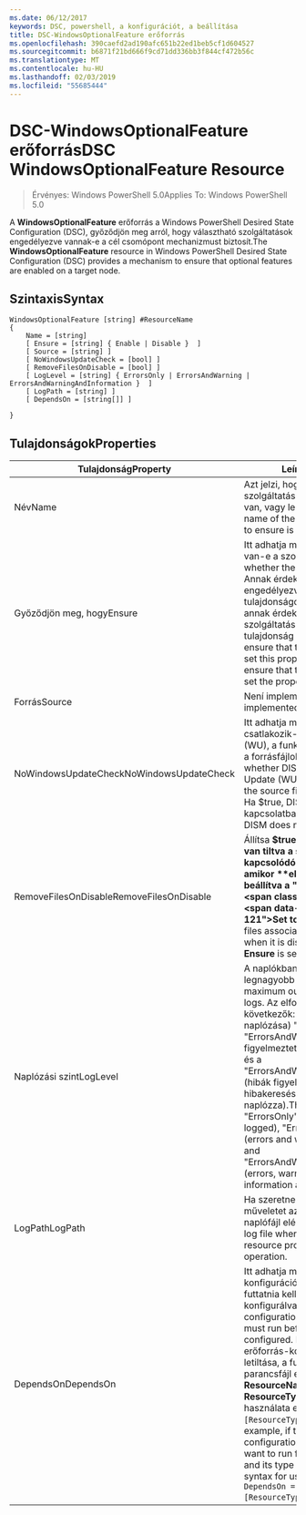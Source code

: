 ```yaml
---
ms.date: 06/12/2017
keywords: DSC, powershell, a konfigurációt, a beállítása
title: DSC-WindowsOptionalFeature erőforrás
ms.openlocfilehash: 390caefd2ad190afc651b22ed1beb5cf1d604527
ms.sourcegitcommit: b6871f21bd666f9cd71dd336bb3f844cf472b56c
ms.translationtype: MT
ms.contentlocale: hu-HU
ms.lasthandoff: 02/03/2019
ms.locfileid: "55685444"
---
```

# <a name="dsc-windowsoptionalfeature-resource"></a><span data-ttu-id="600aa-103">DSC-WindowsOptionalFeature erőforrás</span><span class="sxs-lookup"><span data-stu-id="600aa-103">DSC WindowsOptionalFeature Resource</span></span>

> <span data-ttu-id="600aa-104">Érvényes: Windows PowerShell 5.0</span><span class="sxs-lookup"><span data-stu-id="600aa-104">Applies To: Windows PowerShell 5.0</span></span>

<span data-ttu-id="600aa-105">A **WindowsOptionalFeature** erőforrás a Windows PowerShell Desired State Configuration (DSC), győződjön meg arról, hogy választható szolgáltatások engedélyezve vannak-e a cél csomópont mechanizmust biztosít.</span><span class="sxs-lookup"><span data-stu-id="600aa-105">The **WindowsOptionalFeature** resource in Windows PowerShell Desired State Configuration (DSC) provides a mechanism to ensure that optional features are enabled on a target node.</span></span>

## <a name="syntax"></a><span data-ttu-id="600aa-106">Szintaxis</span><span class="sxs-lookup"><span data-stu-id="600aa-106">Syntax</span></span>

```
WindowsOptionalFeature [string] #ResourceName
{
    Name = [string]
    [ Ensure = [string] { Enable | Disable }  ]
    [ Source = [string] ]
    [ NoWindowsUpdateCheck = [bool] ]
    [ RemoveFilesOnDisable = [bool] ]
    [ LogLevel = [string] { ErrorsOnly | ErrorsAndWarning | ErrorsAndWarningAndInformation }  ]
    [ LogPath = [string] ]
    [ DependsOn = [string[]] ]

}
```

## <a name="properties"></a><span data-ttu-id="600aa-107">Tulajdonságok</span><span class="sxs-lookup"><span data-stu-id="600aa-107">Properties</span></span>

|  <span data-ttu-id="600aa-108">Tulajdonság</span><span class="sxs-lookup"><span data-stu-id="600aa-108">Property</span></span>  |  <span data-ttu-id="600aa-109">Leírás</span><span class="sxs-lookup"><span data-stu-id="600aa-109">Description</span></span>   |
|---|---|
| <span data-ttu-id="600aa-110">Név</span><span class="sxs-lookup"><span data-stu-id="600aa-110">Name</span></span>| <span data-ttu-id="600aa-111">Azt jelzi, hogy azt szeretné, a szolgáltatás neve engedélyezve van, vagy le van tiltva.</span><span class="sxs-lookup"><span data-stu-id="600aa-111">Indicates the name of the feature that you want to ensure is enabled or disabled.</span></span>|
| <span data-ttu-id="600aa-112">Győződjön meg, hogy</span><span class="sxs-lookup"><span data-stu-id="600aa-112">Ensure</span></span>| <span data-ttu-id="600aa-113">Itt adhatja meg, hogy engedélyezve van-e a szolgáltatás.</span><span class="sxs-lookup"><span data-stu-id="600aa-113">Specifies whether the feature is enabled.</span></span> <span data-ttu-id="600aa-114">Annak érdekében, hogy a funkció engedélyezve van, állítsa be ezt a tulajdonságot az "Engedélyezés" annak érdekében, hogy a szolgáltatás le van tiltva, a tulajdonság értéke "Letiltás".</span><span class="sxs-lookup"><span data-stu-id="600aa-114">To ensure that the feature is enabled, set this property to "Enable" To ensure that the feature is disabled, set the property to "Disable".</span></span>|
| <span data-ttu-id="600aa-115">Forrás</span><span class="sxs-lookup"><span data-stu-id="600aa-115">Source</span></span>| <span data-ttu-id="600aa-116">Není implementována.</span><span class="sxs-lookup"><span data-stu-id="600aa-116">Not implemented.</span></span>|
| <span data-ttu-id="600aa-117">NoWindowsUpdateCheck</span><span class="sxs-lookup"><span data-stu-id="600aa-117">NoWindowsUpdateCheck</span></span>| <span data-ttu-id="600aa-118">Itt adhatja meg, e DISM csatlakozik-e a Windows Update (WU), a funkció engedélyezéséhez a forrásfájlok keresésekor.</span><span class="sxs-lookup"><span data-stu-id="600aa-118">Specifies whether DISM contacts Windows Update (WU) when searching for the source files to enable a feature.</span></span> <span data-ttu-id="600aa-119">Ha $true, DISM nem lép kapcsolatba a WU-hoz.</span><span class="sxs-lookup"><span data-stu-id="600aa-119">If $true, DISM does not contact WU.</span></span>|
| <span data-ttu-id="600aa-120">RemoveFilesOnDisable</span><span class="sxs-lookup"><span data-stu-id="600aa-120">RemoveFilesOnDisable</span></span>| <span data-ttu-id="600aa-121">Állítsa **$true** eltávolítja, ha le van tiltva a szolgáltatás kapcsolódó fájlok (azt jelenti, amikor **ellenőrizze, hogy** van beállítva a "Hiányzó").</span><span class="sxs-lookup"><span data-stu-id="600aa-121">Set to **$true** to remove all files associated with the feature when it is disabled (that is, when **Ensure** is set to "Absent").</span></span>|
| <span data-ttu-id="600aa-122">Naplózási szint</span><span class="sxs-lookup"><span data-stu-id="600aa-122">LogLevel</span></span>| <span data-ttu-id="600aa-123">A naplókban megjelenő legnagyobb kimeneti szintet.</span><span class="sxs-lookup"><span data-stu-id="600aa-123">The maximum output level shown in the logs.</span></span> <span data-ttu-id="600aa-124">Az elfogadott értékek a következők: (Csak a hibák naplózása) "ErrorsOnly", "ErrorsAndWarning" (hibák és figyelmeztetések naplózása van), és a "ErrorsAndWarningAndInformation" (hibák figyelmeztetések és hibakeresési információkat naplózza).</span><span class="sxs-lookup"><span data-stu-id="600aa-124">The accepted values are: "ErrorsOnly" (only errors are logged), "ErrorsAndWarning" (errors and warnings are logged), and "ErrorsAndWarningAndInformation" (errors, warnings, and debug information are logged).</span></span>|
| <span data-ttu-id="600aa-125">LogPath</span><span class="sxs-lookup"><span data-stu-id="600aa-125">LogPath</span></span>| <span data-ttu-id="600aa-126">Ha szeretne bejelentkezni a műveletet az erőforrás-szolgáltató naplófájl elérési útja.</span><span class="sxs-lookup"><span data-stu-id="600aa-126">The path to a log file where you want the resource provider to log the operation.</span></span>|
| <span data-ttu-id="600aa-127">DependsOn</span><span class="sxs-lookup"><span data-stu-id="600aa-127">DependsOn</span></span>| <span data-ttu-id="600aa-128">Itt adhatja meg, hogy a konfigurációt egy másik erőforrás futtatnia kell, mielőtt az erőforrás konfigurálva van.</span><span class="sxs-lookup"><span data-stu-id="600aa-128">Specifies that the configuration of another resource must run before this resource is configured.</span></span> <span data-ttu-id="600aa-129">Például, ha az erőforrás-konfiguráció azonosítója letiltása, a futtatni kívánt parancsfájl először van __ResourceName__ és a típusa __ResourceType__, ez a tulajdonság használata esetén `DependsOn = "[ResourceType]ResourceName"`.</span><span class="sxs-lookup"><span data-stu-id="600aa-129">For example, if the ID of the resource configuration script block that you want to run first is __ResourceName__ and its type is __ResourceType__, the syntax for using this property is `DependsOn = "[ResourceType]ResourceName"`.</span></span>|